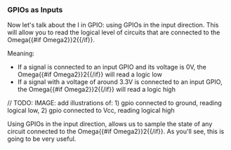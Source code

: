 ### GPIOs as Inputs

Now let's talk about the I in GPIO: using GPIOs in the input direction. This will allow you to read the logical level of circuits that are connected to the Omega{{#if Omega2}}2{{/if}}.

Meaning:

- If a signal is connected to an input GPIO and its voltage is 0V, the Omega{{#if Omega2}}2{{/if}} will read a logic low
- If a signal with a voltage of around 3.3V is connected to an input GPIO, the Omega{{#if Omega2}}2{{/if}} will read a logic high

// TODO: IMAGE: add illustrations of: 1) gpio connected to ground, reading logical low, 2) gpio connected to Vcc, reading logical high

Using GPIOs in the input direction, allows us to sample the state of any circuit connected to the Omega{{#if Omega2}}2{{/if}}. As you'll see, this is going to be very useful.


